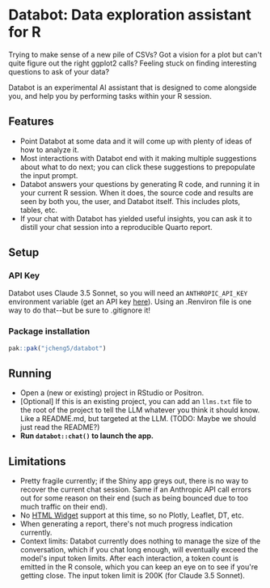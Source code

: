 # Databot: Data exploration assistant for R

Trying to make sense of a new pile of CSVs? Got a vision for a plot but can't quite figure out the right ggplot2 calls? Feeling stuck on finding interesting questions to ask of your data?

Databot is an experimental AI assistant that is designed to come alongside you, and help you by performing tasks within your R session.

## Features

- Point Databot at some data and it will come up with plenty of ideas of how to analyze it.
- Most interactions with Databot end with it making multiple suggestions about what to do next; you can click these suggestions to prepopulate the input prompt.
- Databot answers your questions by generating R code, and running it in your current R session. When it does, the source code and results are seen by both you, the user, and Databot itself. This includes plots, tables, etc.
- If your chat with Databot has yielded useful insights, you can ask it to distill your chat session into a reproducible Quarto report.

## Setup

### API Key

Databot uses Claude 3.5 Sonnet, so you will need an `ANTHROPIC_API_KEY` environment variable (get an API key [here](https://console.anthropic.com/settings/keys)). Using an .Renviron file is one way to do that--but be sure to .gitignore it!

### Package installation

```r
pak::pak("jcheng5/databot")
```

## Running

- Open a (new or existing) project in RStudio or Positron.
- \[Optional\] If this is an existing project, you can add an `llms.txt` file to the root of the project to tell the LLM whatever you think it should know. Like a README.md, but targeted at the LLM. (TODO: Maybe we should just read the README?)
- **Run `databot::chat()` to launch the app.**

## Limitations

- Pretty fragile currently; if the Shiny app greys out, there is no way to recover the current chat session. Same if an Anthropic API call errors out for some reason on their end (such as being bounced due to too much traffic on their end).
- No [HTML Widget](https://htmlwidgets.org) support at this time, so no Plotly, Leaflet, DT, etc.
- When generating a report, there's not much progress indication currently.
- Context limits: Databot currently does nothing to manage the size of the conversation, which if you chat long enough, will eventually exceed the model's input token limits. After each interaction, a token count is emitted in the R console, which you can keep an eye on to see if you're getting close. The input token limit is 200K (for Claude 3.5 Sonnet).